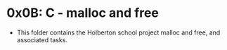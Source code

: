# 0x0B: C - malloc and free

* This folder contains the Holberton school project malloc and free, and associated tasks.
